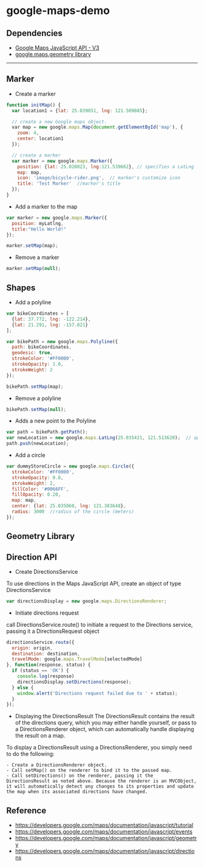 # google-maps-demo

## Dependencies
- [Google Maps JavaScript API - V3](https://developers.google.com/maps/documentation/javascript/)
- [google.maps.geometry library](https://developers.google.com/maps/documentation/javascript/geometry) 


---

## Marker
- Create a marker
```js
function initMap() {
  var location1 = {lat: 25.039051, lng: 121.509885};

  // create a new Google maps object.
  var map = new google.maps.Map(document.getElementById('map'), {
    zoom: 4,
    center: location1
  });

  // create a marker
  var marker = new google.maps.Marker({
    position: {lat: 25.020023, lng:121.539662}, // specifies a LatLng
    map: map,
    icon: 'image/bicycle-rider.png',  // marker's customize icon
    title: 'Test Marker'  //marker's title
  });
}
```

- Add a marker to the map
```js
var marker = new google.maps.Marker({
  position: myLatlng,
  title:"Hello World!"
});

marker.setMap(map);
```

- Remove a marker
```js
marker.setMap(null);
```

## Shapes

- Add a polyline
```js
var bikeCoordinates = [
  {lat: 37.772, lng: -122.214},
  {lat: 21.291, lng: -157.821}
];

var bikePath = new google.maps.Polyline({
  path: bikeCoordinates,
  geodesic: true,
  strokeColor: '#FF0000',
  strokeOpacity: 1.0,
  strokeWeight: 2
});

bikePath.setMap(map);
```

- Remove a polyline
```js
bikePath.setMap(null);
```

- Adds a new point to the Polyline
```js
var path = bikePath.getPath();
var newLocation = new google.maps.LatLng(25.035421, 121.513620);  // append a new point
path.push(newLocation);
```
- Add a circle
```js
var dummyStoreCircle = new google.maps.Circle({
  strokeColor: '#FF0000',
  strokeOpacity: 0.8,
  strokeWeight: 2,
  fillColor: '#0066FF',
  fillOpacity: 0.20,
  map: map,
  center: {lat: 25.035060, lng: 121.383648},
  radius: 3000  //radius of the circle (meters)
});
```

## Geometry Library

## Direction API

- Create DirectionsService

To use directions in the Maps JavaScript API, create an object of type DirectionsService 
```js
var directionsDisplay = new google.maps.DirectionsRenderer;
```

- Initiate directions request

call DirectionsService.route() to initiate a request to the Directions service, passing it a DirectionsRequest object
```js
directionsService.route({
  origin: origin,
  destination: destination,
  travelMode: google.maps.TravelMode[selectedMode]
}, function(response, status) {
  if (status == 'OK') {
    console.log(response)
    directionsDisplay.setDirections(response);
  } else {
    window.alert('Directions request failed due to ' + status);
  }
});
```

- Displaying the DirectionsResult
The DirectionsResult contains the result of the directions query, which you may either handle yourself, or pass to a DirectionsRenderer object, which can automatically handle displaying the result on a map.

To display a DirectionsResult using a DirectionsRenderer, you simply need to do the following:

    - Create a DirectionsRenderer object.
    - Call setMap() on the renderer to bind it to the passed map.
    - Call setDirections() on the renderer, passing it the DirectionsResult as noted above. Because the renderer is an MVCObject, it will automatically detect any changes to its properties and update the map when its associated directions have changed.





## Reference
- https://developers.google.com/maps/documentation/javascript/tutorial
- https://developers.google.com/maps/documentation/javascript/events
- https://developers.google.com/maps/documentation/javascript/geometry
- https://developers.google.com/maps/documentation/javascript/directions
